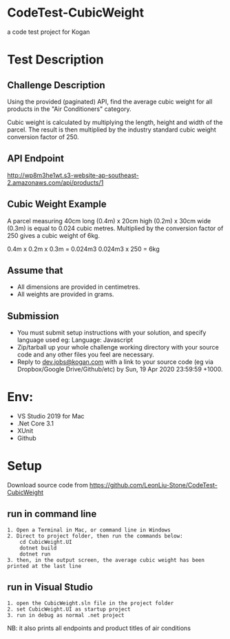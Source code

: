 # CodeTest-CubicWeight
a code test project for Kogan

# Test Description

## Challenge Description
Using the provided (paginated) API, find the average cubic weight for all products in the "Air Conditioners" category.

Cubic weight is calculated by multiplying the length, height and width of the parcel. The result is then multiplied by the industry standard cubic weight conversion factor of 250.

## API Endpoint
http://wp8m3he1wt.s3-website-ap-southeast-2.amazonaws.com/api/products/1

## Cubic Weight Example
A parcel measuring 40cm long (0.4m) x 20cm high (0.2m) x 30cm wide (0.3m) is equal to 0.024 cubic metres.
Multiplied by the conversion factor of 250 gives a cubic weight of 6kg.

0.4m x 0.2m x 0.3m = 0.024m3
0.024m3 x 250 = 6kg

## Assume that
- All dimensions are provided in centimetres.
- All weights are provided in grams.

## Submission
- You must submit setup instructions with your solution, and specify language used eg: Language: Javascript
- Zip/tarball up your whole challenge working directory with your source code and any other files you feel are necessary.
- Reply to dev.jobs@kogan.com with a link to your source code (eg via Dropbox/Google Drive/Github/etc) by Sun, 19 Apr 2020 23:59:59 +1000.

# Env:

- VS Studio 2019 for Mac
- .Net Core 3.1
- XUnit
- Github

# Setup
Download source code from https://github.com/LeonLiu-Stone/CodeTest-CubicWeight

## run in command line
    1. Open a Terminal in Mac, or command line in Windows
    2. Direct to project folder, then run the commands below:
        cd CubicWeight.UI
        dotnet build
        dotnet run
    3. then, in the output screen, the average cubic weight has been printed at the last line
## run in Visual Studio
    1. open the CubicWeight.sln file in the project folder
    2. set CubicWeight.UI as startup project
    3. run in debug as normal .net project

NB: it also prints all endpoints and product titles of air conditions